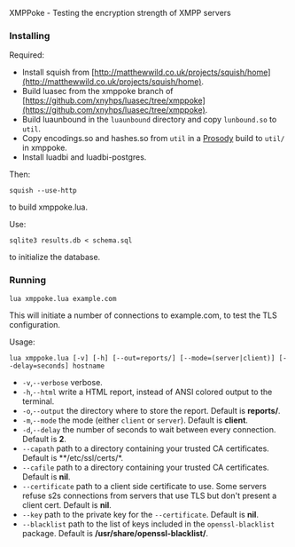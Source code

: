 XMPPoke - Testing the encryption strength of XMPP servers

### Installing

Required:

* Install squish from [http://matthewwild.co.uk/projects/squish/home](http://matthewwild.co.uk/projects/squish/home).
* Build luasec from the xmppoke branch of [https://github.com/xnyhps/luasec/tree/xmppoke](https://github.com/xnyhps/luasec/tree/xmppoke).
* Build luaunbound in the `luaunbound` directory and copy `lunbound.so` to `util`.
* Copy encodings.so and hashes.so from `util` in a [Prosody](https://prosody.im) build to `util/` in xmppoke.
* Install luadbi and luadbi-postgres.

Then:

`squish --use-http`

to build xmppoke.lua.

Use:

`sqlite3 results.db < schema.sql`

to initialize the database.

### Running

`lua xmppoke.lua example.com`

This will initiate a number of connections to example.com, to test the TLS configuration.

Usage:

`lua xmppoke.lua [-v] [-h] [--out=reports/] [--mode=(server|client)] [--delay=seconds] hostname`

* `-v`,`--verbose` verbose.
* `-h`,`--html` write a HTML report, instead of ANSI colored output to the terminal.
* `-o`,`--output` the directory where to store the report. Default is **reports/**.
* `-m`,`--mode` the mode (either `client` or `server`). Default is **client**.
* `-d`,`--delay` the number of seconds to wait between every connection. Default is **2**.
* `--capath` path to a directory containing your trusted CA certificates. Default is **/etc/ssl/certs/*.
* `--cafile` path to a directory containing your trusted CA certificates. Default is **nil**.
* `--certificate` path to a client side certificate to use. Some servers refuse s2s connections from servers that use TLS but don't present a client cert. Default is **nil**.
* `--key` path to the private key for the `--certificate`. Default is **nil**.
* `--blacklist` path to the list of keys included in the `openssl-blacklist` package. Default is **/usr/share/openssl-blacklist/**.
